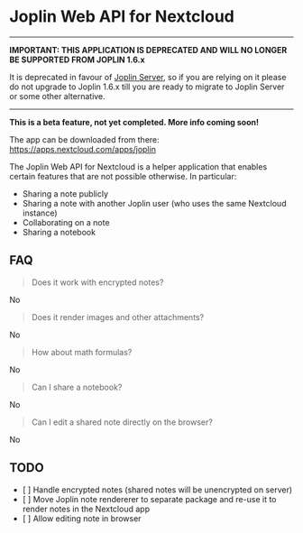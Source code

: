 # Joplin Web API for Nextcloud

* * *

**IMPORTANT: THIS APPLICATION IS DEPRECATED AND WILL NO LONGER BE SUPPORTED FROM JOPLIN 1.6.x**

It is deprecated in favour of [Joplin Server](https://discourse.joplinapp.org/t/joplin-web-api-for-nextcloud/4491/72?u=laurent), so if you are relying on it please do not upgrade to Joplin 1.6.x till you are ready to migrate to Joplin Server or some other alternative.

* * *

**This is a beta feature, not yet completed. More info coming soon!**

The app can be downloaded from there: https://apps.nextcloud.com/apps/joplin

The Joplin Web API for Nextcloud is a helper application that enables certain features that are not possible otherwise. In particular:

- Sharing a note publicly
- Sharing a note with another Joplin user (who uses the same Nextcloud instance)
- Collaborating on a note
- Sharing a notebook

## FAQ

> Does it work with encrypted notes?

No

> Does it render images and other attachments?

No

> How about math formulas?

No

> Can I share a notebook?

No

> Can I edit a shared note directly on the browser?

No

## TODO

- [ ] Handle encrypted notes (shared notes will be unencrypted on server)
- [ ] Move Joplin note rendererer to separate package and re-use it to render notes in the Nextcloud app
- [ ] Allow editing note in browser
